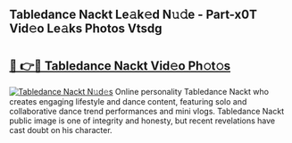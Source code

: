 ## Tabledance Nackt Le𝚊k𝚎d N𝚞𝚍e - Part-x0T Vid𝚎o Le𝚊ks Photos Vtsdg

# <h2><a href="http://fbaxw7j.evod.top/?m=Tabledance+Nackt">🔗 👉🔴 Tabledance Nackt Vid𝚎o Ph𝚘t𝚘s</a></h2>

[![Tabledance Nackt N𝚞d𝚎s](https://i.imgur.com/8V9OHl7.gif)](http://fbaxw7j.evod.top/?m=Tabledance+Nackt)
Online personality Tabledance Nackt who creates engaging lifestyle and dance content, featuring solo and collaborative dance trend performances and mini vlogs. Tabledance Nackt public image is one of integrity and honesty, but recent revelations have cast doubt on his character. 
